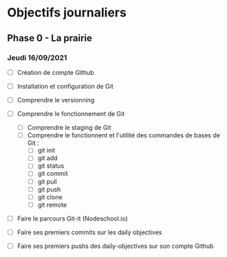 # Objectifs journaliers

## Phase 0 - La prairie

### Jeudi 16/09/2021


* [ ] Création de compte Github
* [ ] Installation et configuration de Git
* [ ] Comprendre le versionning
* [ ] Comprendre le fonctionnement de Git
  * [ ] Comprendre le staging de Git
  * [ ] Comprendre le fonctionnent et l'utilité des commandes de bases de Git :
    * [ ] git init
    * [ ] git add
    * [ ] git status
    * [ ] git commit
    * [ ] git pull
    * [ ] git push
    * [ ] git clone
    * [ ] git remote
* [ ] Faire le parcours Git-it (Nodeschool.io)
* [ ] Faire ses premiers commits sur les daily objectives
* [ ] Faire ses premiers pushs des daily-objectives sur son compte Github


